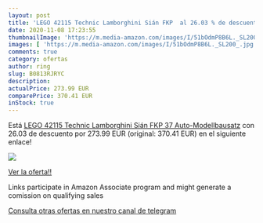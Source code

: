 ```yaml
---
layout: post
title: 'LEGO 42115 Technic Lamborghini Sián FKP  al 26.03 % de descuento'
date: 2020-11-08 17:23:55
thumbnailImage: 'https://m.media-amazon.com/images/I/51bOdmP8B6L._SL200_.jpg'
images: [ 'https://m.media-amazon.com/images/I/51bOdmP8B6L._SL200_.jpg' ]
comments: true
category: ofertas
author: ring
slug: B0813RJRYC
description:
actualPrice: 273.99 EUR
comparePrice: 370.41 EUR
inStock: true
---
```


Está [LEGO 42115 Technic Lamborghini Sián FKP 37  Auto-Modellbausatz](https://www.amazon.de/dp/B0813RJRYC/?tag=redken02-21) con 26.03 de descuento por 273.99 EUR (original: 370.41 EUR) en el siguiente enlace!

[![](https://m.media-amazon.com/images/I/51bOdmP8B6L._SL200_.jpg)](https://www.amazon.de/dp/B0813RJRYC/?tag=redken02-21)

[Ver la oferta!!](https://www.amazon.de/dp/B0813RJRYC/?tag=redken02-21)

Links participate in Amazon Associate program and might generate a comission on qualifying sales

[Consulta otras ofertas en nuestro canal de telegram](https://t.me/s/ofertas25)
